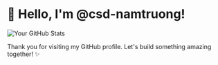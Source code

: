 # 👋 Hello, I'm @csd-namtruong!

![Your GitHub Stats](https://github-readme-stats.vercel.app/api?username=csd-namtruong&show_icons=true&hide_title=true&hide_border=true)

Thank you for visiting my GitHub profile. Let's build something amazing together! ✨

